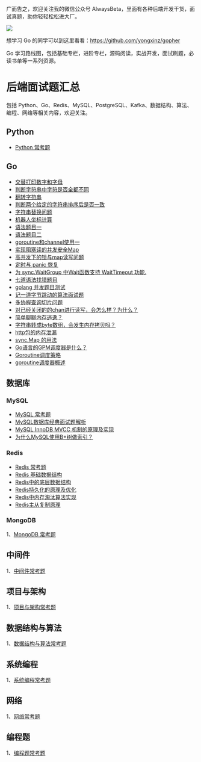 广而告之，欢迎关注我的微信公众号 AlwaysBeta，里面有各种后端开发干货，面试真题，助你轻轻松松进大厂。

![](http://ww1.sinaimg.cn/large/0061a0TTgy1gaqr087j9xj3076076wex.jpg)

想学习 Go 的同学可以到这里看看：https://github.com/yongxinz/gopher

Go 学习路线图，包括基础专栏，进阶专栏，源码阅读，实战开发，面试刷题，必读书单等一系列资源。

### 

# 后端面试题汇总

包括 Python、Go、Redis、MySQL、PostgreSQL、Kafka、数据结构、算法、编程、网络等相关内容，欢迎关注。

## Python

- [Python 常考题](https://github.com/yongxinz/backend-interview/tree/master/Python)

## Go
- [交替打印数字和字母](Go/q001.md)
- [判断字符串中字符是否全都不同](Go/q002.md)
- [翻转字符串](Go/q003.md)
- [判断两个给定的字符串排序后是否一致](Go/q004.md)
- [字符串替换问题](Go/q005.md)
- [机器人坐标计算](Go/q006.md)
- [语法题目一](Go/q007.md)
- [语法题目二](Go/q008.md)
- [goroutine和channel使用一](Go/q009.md)
- [实现阻塞读的并发安全Map](Go/q010.md)
- [高并发下的锁与map读写问题](Go/q011.md)
- [定时与 panic 恢复](Go/q012.md)
- [为 sync.WaitGroup 中Wait函数支持 WaitTimeout 功能.](Go/q013.md)
- [七道语法找错题目](Go/q014.md)
- [golang 并发题目测试](Go/q015.md)
- [记一道字节跳动的算法面试题](Go/q016.md)
- [多协程查询切片问题](Go/q017.md)
- [对已经关闭的的chan进行读写，会怎么样？为什么？](Go/q018.md)
- [简单聊聊内存逃逸？](Go/q019.md)
- [字符串转成byte数组，会发生内存拷贝吗？](Go/q020.md)
- [http包的内存泄漏](Go/q021.md)
- [sync.Map 的用法](Go/q022.md)
- [Go语言的GPM调度器是什么？](Go/go-gpm.md)
- [Goroutine调度策略](Go/go-scheduler.md)
- [goroutine调度器概述](Go/go-scheduler-base.md)

## 数据库
### MySQL

- [MySQL 常考题](https://github.com/yongxinz/backend-interview/tree/master/MySQL)
- [MySQL数据库经典面试题解析](MySQL/mysql-interview.md)
- [MySQL InnoDB MVCC 机制的原理及实现](MySQL/mysql-mvcc.md)
- [为什么MySQL使用B+树做索引？](MySQL/mysql-index-b-plus.md)

### Redis

- [Redis 常考题](https://github.com/yongxinz/backend-interview/tree/master/Redis)
- [Redis 基础数据结构](Redis/redis.md)
- [Redis中的底层数据结构](Redis/redis-data-structure.md)
- [Redis持久化的原理及优化](Redis/redis-rdb.md)
- [Redis中内存淘汰算法实现](Redis/redis-policy.md)
- [Redis主从复制原理](Redis/redis-master-slave.md)

### MongoDB

1、[MongoDB 常考题](https://github.com/yongxinz/backend-interview/tree/master/MongoDB)

## 中间件

1、[中间件常考题]()

## 项目与架构

1、[项目与架构常考题]()

## 数据结构与算法

1、[数据结构与算法常考题](https://github.com/yongxinz/backend-interview/tree/master/%E6%95%B0%E6%8D%AE%E7%BB%93%E6%9E%84%E4%B8%8E%E7%AE%97%E6%B3%95)

## 系统编程

1、[系统编程常考题](https://github.com/yongxinz/backend-interview/tree/master/%E7%B3%BB%E7%BB%9F%E7%BC%96%E7%A8%8B)

## 网络

1、[网络常考题](https://github.com/yongxinz/backend-interview/tree/master/%E7%BD%91%E7%BB%9C)

## 编程题

1、[编程题常考题](https://github.com/yongxinz/backend-interview/tree/master/%E7%BC%96%E7%A8%8B%E9%A2%98)
